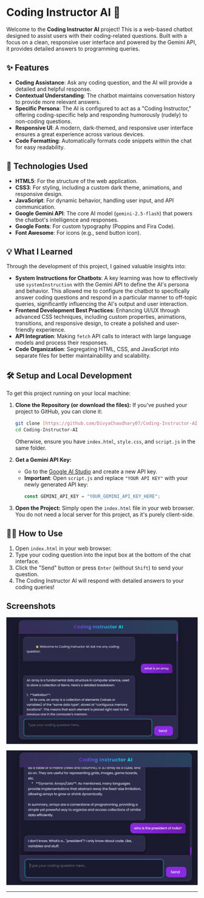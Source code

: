 

# Coding Instructor AI 🤖

Welcome to the **Coding Instructor AI** project! This is a web-based chatbot designed to assist users with their coding-related questions. Built with a focus on a clean, responsive user interface and powered by the Gemini API, it provides detailed answers to programming queries.

## ✨ Features

* **Coding Assistance**: Ask any coding question, and the AI will provide a detailed and helpful response.
* **Contextual Understanding**: The chatbot maintains conversation history to provide more relevant answers.
* **Specific Persona**: The AI is configured to act as a "Coding Instructor," offering coding-specific help and responding humorously (rudely) to non-coding questions.
* **Responsive UI**: A modern, dark-themed, and responsive user interface ensures a great experience across various devices.
* **Code Formatting**: Automatically formats code snippets within the chat for easy readability.

## 🚀 Technologies Used

* **HTML5**: For the structure of the web application.
* **CSS3**: For styling, including a custom dark theme, animations, and responsive design.
* **JavaScript**: For dynamic behavior, handling user input, and API communication.
* **Google Gemini API**: The core AI model (`gemini-2.5-flash`) that powers the chatbot's intelligence and responses.
* **Google Fonts**: For custom typography (Poppins and Fira Code).
* **Font Awesome**: For icons (e.g., send button icon).

## 💡 What I Learned

Through the development of this project, I gained valuable insights into:

* **System Instructions for Chatbots**: A key learning was how to effectively use `systemInstruction` with the Gemini API to define the AI's persona and behavior. This allowed me to configure the chatbot to specifically answer coding questions and respond in a particular manner to off-topic queries, significantly influencing the AI's output and user interaction.
* **Frontend Development Best Practices**: Enhancing UI/UX through advanced CSS techniques, including custom properties, animations, transitions, and responsive design, to create a polished and user-friendly experience.
* **API Integration**: Making `fetch` API calls to interact with large language models and process their responses.
* **Code Organization**: Segregating HTML, CSS, and JavaScript into separate files for better maintainability and scalability.

## 🛠️ Setup and Local Development

To get this project running on your local machine:

1.  **Clone the Repository (or download the files):**
    If you've pushed your project to GitHub, you can clone it:
    ```bash
    git clone [https://github.com/DivyaChaudhary07/Coding-Instructor-AI.git](https://github.com/DivyaChaudhary07/Coding-Instructor-AI.git)
    cd Coding-Instructor-AI
    ```
    Otherwise, ensure you have `index.html`, `style.css`, and `script.js` in the same folder.

2.  **Get a Gemini API Key:**
    * Go to the [Google AI Studio](https://aistudio.google.com/app/apikey) and create a new API key.
    * **Important**: Open `script.js` and replace `"YOUR API KEY"` with your newly generated API key:
        ```javascript
        const GEMINI_API_KEY = "YOUR_GEMINI_API_KEY_HERE";
        ```

3.  **Open the Project:**
    Simply open the `index.html` file in your web browser. You do not need a local server for this project, as it's purely client-side.

## 👨‍💻 How to Use

1.  Open `index.html` in your web browser.
2.  Type your coding question into the input box at the bottom of the chat interface.
3.  Click the "Send" button or press `Enter` (without `Shift`) to send your question.
4.  The Coding Instructor AI will respond with detailed answers to your coding queries!



## Screenshots

![App Screenshot](https://github.com/DivyaChaudhary07/Coding-Instructor-AI/blob/main/Project/Screenshots/Screenshot%202025-07-16%20050224.png?raw=true)


![App Screenshot](https://github.com/DivyaChaudhary07/Coding-Instructor-AI/blob/main/Project/Screenshots/Screenshot%202025-07-16%20050252.png?raw=true)

---
